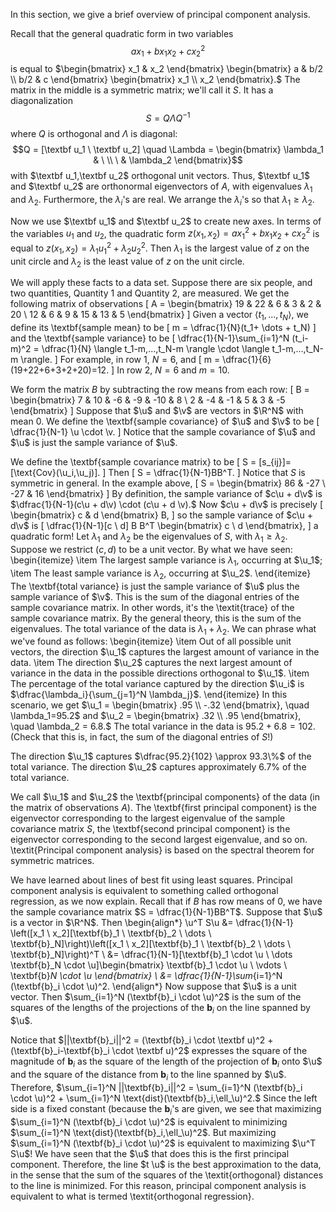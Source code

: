 In this section, we give a brief overview of principal component analysis. 

Recall that the general quadratic form in two variables
$$ax_1 + bx_1 x_2 + c x_2^2$$
is equal to $\begin{bmatrix}
    x_1 & x_2
\end{bmatrix} \begin{bmatrix}
    a & b/2 \\
    b/2 & c
\end{bmatrix}
\begin{bmatrix}
    x_1 \\
    x_2
\end{bmatrix}.$
The matrix in the middle is a symmetric matrix; we'll call it $S$. It has a diagonalization
$$S = Q \Lambda Q^{-1} $$
where $Q$ is orthogonal and $\Lambda$ is diagonal:
$$Q = [\textbf u_1 \ \textbf u_2] \quad \Lambda = \begin{bmatrix}
    \lambda_1 & \ \\
    \ & \lambda_2
\end{bmatrix}$$
with $\textbf u_1,\textbf u_2$ orthogonal unit vectors. Thus, $\textbf u_1$ and $\textbf u_2$ are orthonormal eigenvectors of $A$, with eigenvalues $\lambda_1$ and $\lambda_2$. Furthermore, the $\lambda_i$'s are real. We arrange the $\lambda_i$'s so that $\lambda_1 \ge \lambda_2$.

Now we use $\textbf u_1$ and $\textbf u_2$ to create new axes. In terms of the variables $u_1$ and $u_2$, the quadratic form $z(x_1,x_2) = ax_1^2 + bx_1 x_2 + c x_2^2$
is equal to $z(x_1,x_2) = \lambda_1 u_1^2 + \lambda_2 u_2^2.$ Then $\lambda_1$ is the largest value of $z$ on the unit circle and $\lambda_2$ is the least value of $z$ on the unit circle.

We will apply these facts to a data set. Suppose there are six people, and two quantities, Quantity 1 and Quantity 2, are measured. We get the following matrix of observations
\[
A = \begin{bmatrix}
    19 & 22 & 6 & 3 & 2 & 20 \\
    12 & 6 & 9 & 15 & 13 & 5
\end{bmatrix}
\]
Given a vector $\langle t_1,...,t_N \rangle$, we define its \textbf{sample mean} to be 
\[
m = \dfrac{1}{N}(t_1+ \dots + t_N)
\]
and the \textbf{sample variance} to be 
\[
\dfrac{1}{N-1}\sum_{i=1}^N (t_i-m)^2 = \dfrac{1}{N} \langle t_1-m,...,t_N-m \rangle \cdot \langle t_1-m,...,t_N-m \rangle.
\]
For example, in row 1, $N=6$, and
\[
m = \dfrac{1}{6}(19+22+6+3+2+20)=12.
\]
In row 2, $N=6$ and $m=10$.

We form the matrix $B$ by subtracting the row means from each row:
\[
B = \begin{bmatrix}
    7 & 10 & -6 & -9 & -10 & 8 \\
    2 & -4 & -1 & 5 & 3 & -5
\end{bmatrix}
\]
Suppose that $\u$ and $\v$ are vectors in $\R^N$ with mean $0$. We define the \textbf{sample covariance} of $\u$ and $\v$ to be
\[
\dfrac{1}{N-1} \u \cdot \v.
\]
Notice that the sample covariance of $\u$ and $\u$ is just the sample variance of $\u$.

We define the \textbf{sample covariance matrix} to be 
\[
S = [s_{ij}]=[\text{Cov}(\u_i,\u_j)].
\]
Then
\[
S = \dfrac{1}{N-1}BB^T.
\]
Notice that $S$ is symmetric in general. In the example above,
\[
S = \begin{bmatrix}
    86 & -27 \\
    -27 & 16
\end{bmatrix}
\]
By definition, the sample variance of $c\u + d\v$ is $\dfrac{1}{N-1}(c\u + d\v) \cdot (c\u + d \v).$ Now $c\u + d\v$ is precisely
\[
\begin{bmatrix}
    c & d
\end{bmatrix} B,
\]
so the sample variance of $c\u + d\v$ is
\[
\dfrac{1}{N-1}[c \ d] B B^T \begin{bmatrix}
    c \\
    d
\end{bmatrix},
\]
a quadratic form! Let $\lambda_1$ and $\lambda_2$ be the eigenvalues of $S$, with $\lambda_1 \ge \lambda_2$. Suppose we restrict $(c,d)$ to be a unit vector. By what we have seen:
\begin{itemize}
    \item The largest sample variance is $\lambda_1$, occurring at $\u_1$;
    \item The least sample variance is $\lambda_2$, occurring at $\u_2$.
\end{itemize}
The \textbf{total variance} is just the sample variance of $\u$ plus the sample variance of $\v$. This is the sum of the diagonal entries of the sample covariance matrix. In other words, it's the \textit{trace} of the sample covariance matrix. By the general theory, this is the sum of the eigenvalues. The total variance of the data is $\lambda_1 + \lambda_2$. We can phrase what we've found as follows:
\begin{itemize}
    \item Out of all possible unit vectors, the direction $\u_1$ captures the largest amount of variance in the data.
    \item The direction $\u_2$ captures the next largest amount of variance in the data in the possible directions orthogonal to $\u_1$.
    \item The percentage of the total variance captured by the direction $\u_i$ is $\dfrac{\lambda_i}{\sum_{j=1}^N \lambda_j}$.
\end{itemize}
In this scenario, we get
$\u_1 = \begin{bmatrix}
    .95 \\
    -.32
\end{bmatrix}, \quad \lambda_1=95.2$
and
$\u_2 = \begin{bmatrix}
    .32 \\
    .95
\end{bmatrix}, \quad \lambda_2 = 6.8.$
The total variance in the data is $95.2+6.8=102$. (Check that this is, in fact, the sum of the diagonal entries of $S$!)

The direction $\u_1$ captures $\dfrac{95.2}{102} \approx 93.3\%$ of the total variance. The direction $\u_2$ captures approximately $6.7\%$ of the total variance.

We call $\u_1$ and $\u_2$ the \textbf{principal components} of the data (in the matrix of observations $A$). The \textbf{first principal component} is the eigenvector corresponding to the largest eigenvalue of the sample covariance matrix $S$, the \textbf{second principal component} is the eigenvector corresponding to the second largest eigenvalue, and so on. \textit{Principal component analysis} is based on the spectral theorem for symmetric matrices.

We have learned about lines of best fit using least squares. Principal component analysis is equivalent to something called orthogonal regression, as we now explain. Recall that if $B$ has row means of $0$, we have the sample covariance matrix $S = \dfrac{1}{N-1}BB^T$. Suppose that $\u$ is a vector in $\R^N$. Then
\begin{align*}
    \u^T S\u &= \dfrac{1}{N-1} \left([x_1 \ x_2][\textbf{b}_1 \ \textbf{b}_2 \ \dots \ \textbf{b}_N]\right)\left([x_1 \ x_2][\textbf{b}_1 \ \textbf{b}_2 \ \dots \ \textbf{b}_N]\right)^T \\
    &= \dfrac{1}{N-1}[\textbf{b}_1 \cdot \u \ \dots \textbf{b}_N \cdot \u]\begin{bmatrix}
    \textbf{b}_1 \cdot \u \\
    \vdots \\
    \textbf{b}_N \cdot \u
    \end{bmatrix} \\
    &= \dfrac{1}{N-1}\sum_{i=1}^N (\textbf{b}_i \cdot \u)^2.
\end{align*}
Now suppose that $\u$ is a unit vector. Then $\sum_{i=1}^N (\textbf{b}_i \cdot \u)^2$ is the sum of the squares of the lengths of the projections of the $\textbf{b}_i$ on the line spanned by $\u$.

Notice that
$||\textbf{b}_i||^2 = (\textbf{b}_i \cdot \textbf u)^2 + (\textbf{b}_i-\textbf{b}_i \cdot \textbf u)^2$
expresses the square of the magnitude of $\textbf{b}_i$ as the square of the length of the projection of $\textbf{b}_i$ onto $\u$ and the square of the distance from $\textbf{b}_i$ to the line spanned by $\u$. Therefore,
$\sum_{i=1}^N ||\textbf{b}_i||^2 = \sum_{i=1}^N (\textbf{b}_i \cdot \u)^2 + \sum_{i=1}^N \text{dist}(\textbf{b}_i,\ell_\u)^2.$
Since the left side is a fixed constant (because the $\textbf{b}_i$'s are given, we see that maximizing $\sum_{i=1}^N (\textbf{b}_i \cdot \u)^2$ is equivalent to minimizing $\sum_{i=1}^N \text{dist}(\textbf{b}_i,\ell_\u)^2$. But maximizing $\sum_{i=1}^N (\textbf{b}_i \cdot \u)^2$ is equivalent to maximizing $\u^T S\u$! We have seen that the $\u$ that does this is the first principal component. Therefore, the line $t \u$ is the best approximation to the data, in the sense that the sum of the squares of the \textit{orthogonal} distances to the line is minimized. For this reason, principal component analysis is equivalent to what is termed \textit{orthogonal regression}.
